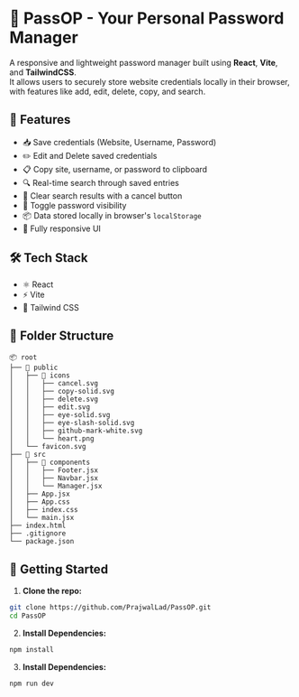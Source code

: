 # 🔐 PassOP - Your Personal Password Manager

A responsive and lightweight password manager built using **React**, **Vite**, and **TailwindCSS**.  
It allows users to securely store website credentials locally in their browser, with features like add, edit, delete, copy, and search.

## 🚀 Features

- 📥 Save credentials (Website, Username, Password)
- ✏️ Edit and Delete saved credentials
- 📋 Copy site, username, or password to clipboard
- 🔍 Real-time search through saved entries
- 🧼 Clear search results with a cancel button
- 👀 Toggle password visibility
- 📦 Data stored locally in browser's `localStorage`
- 📱 Fully responsive UI


## 🛠️ Tech Stack

- ⚛️ React
- ⚡ Vite
- 💨 Tailwind CSS
  
## 📂 Folder Structure
```
📦 root
├── 📂 public
│   ├── 📂 icons
│   │   ├── cancel.svg
│   │   ├── copy-solid.svg
│   │   ├── delete.svg
│   │   ├── edit.svg
│   │   ├── eye-solid.svg
│   │   ├── eye-slash-solid.svg
│   │   ├── github-mark-white.svg
│   │   └── heart.png
│   └── favicon.svg
├── 📂 src
│   ├── 📂 components
│   │   ├── Footer.jsx
│   │   ├── Navbar.jsx
│   │   └── Manager.jsx
│   ├── App.jsx
│   ├── App.css
│   ├── index.css
│   └── main.jsx
├── index.html
├── .gitignore
└── package.json
```

## 🚀 Getting Started

1. **Clone the repo:**

```bash
git clone https://github.com/PrajwalLad/PassOP.git
cd PassOP
```
2. **Install Dependencies:**

```bash
npm install
```
3. **Install Dependencies:**

```bash
npm run dev
```
